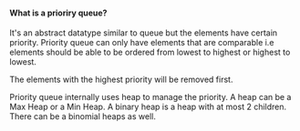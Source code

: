 #### What is a prioriry queue?
It's an abstract datatype similar to queue but the elements have certain priority. Priority queue can only have elements that are comparable i.e elements
should be able to be ordered from lowest to highest or highest to lowest.

The elements with the highest priority will be removed first. 

Priority queue internally uses heap to manage the priority. A heap can be a Max Heap or a Min Heap. A binary heap is a heap with at most 2 children. There can 
be a binomial heaps as well. 




